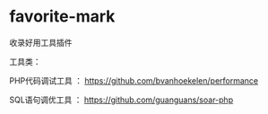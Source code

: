 # favorite-mark
收录好用工具插件

工具类：


PHP代码调试工具 ： https://github.com/bvanhoekelen/performance

SQL语句调优工具 ： https://github.com/guanguans/soar-php

